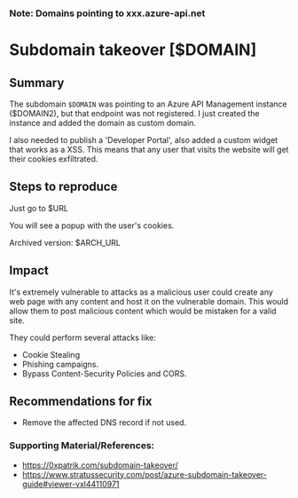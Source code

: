 
### Note: Domains pointing to xxx.azure-api.net

# Subdomain takeover [$DOMAIN]

## Summary

The subdomain `$DOMAIN` was pointing to an Azure API Management instance ($DOMAIN2), but that endpoint was not registered. I just created the instance and added the domain as custom domain. 

I also needed to publish a 'Developer Portal', also added a custom widget that works as a XSS. This means that any user that visits the website will get their cookies exfiltrated. 


## Steps to reproduce
 
Just go to $URL

You will see a popup with the user's cookies.  


Archived version: $ARCH_URL


## Impact

It's extremely vulnerable to attacks as a malicious user could create any web page with any content and host it on the vulnerable domain. This would allow them to post malicious content which would be mistaken for a valid site. 

They could perform several attacks like:
 - Cookie Stealing
 - Phishing campaigns. 
 - Bypass Content-Security Policies and CORS.

 
## Recommendations for fix

* Remove the affected DNS record if not used. 
 

### Supporting Material/References:

 - https://0xpatrik.com/subdomain-takeover/
 - https://www.stratussecurity.com/post/azure-subdomain-takeover-guide#viewer-vxl44110971
